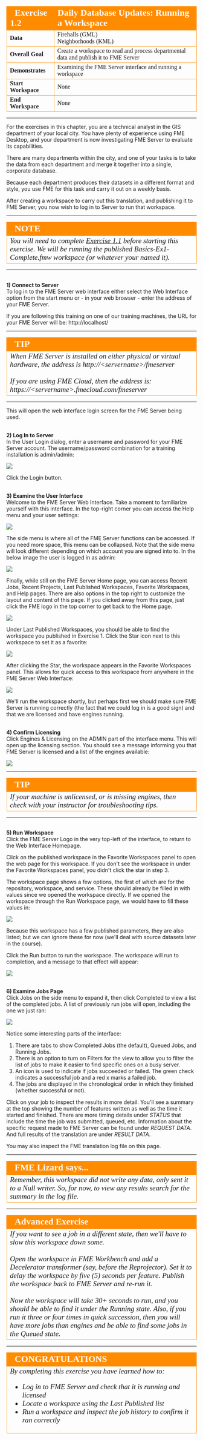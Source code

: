 <!--Exercise Section-->


<table style="border-spacing: 0px;border-collapse: collapse;font-family:serif">
<tr>
<td width=25% style="vertical-align:middle;background-color:darkorange;border: 2px solid darkorange">
<i class="fa fa-cogs fa-lg fa-pull-left fa-fw" style="color:white;padding-right: 12px;vertical-align:text-top"></i>
<span style="color:white;font-size:x-large;font-weight: bold">Exercise 1.2</span>
</td>
<td style="border: 2px solid darkorange;background-color:darkorange;color:white">
<span style="color:white;font-size:x-large;font-weight: bold">Daily Database Updates: Running a Workspace</span>
</td>
</tr>

<tr>
<td style="border: 1px solid darkorange; font-weight: bold">Data</td>
<td style="border: 1px solid darkorange">Firehalls (GML)<br>Neighborhoods (KML)</td>
</tr>

<tr>
<td style="border: 1px solid darkorange; font-weight: bold">Overall Goal</td>
<td style="border: 1px solid darkorange">Create a workspace to read and process departmental data and publish it to FME Server</td>
</tr>

<tr>
<td style="border: 1px solid darkorange; font-weight: bold">Demonstrates</td>
<td style="border: 1px solid darkorange">Examining the FME Server interface and running a workspace</td>
</tr>

<tr>
<td style="border: 1px solid darkorange; font-weight: bold">Start Workspace</td>
<td style="border: 1px solid darkorange">None</td>
</tr>

<tr>
<td style="border: 1px solid darkorange; font-weight: bold">End Workspace</td>
<td style="border: 1px solid darkorange">None</td>
</tr>

</table>

---

For the exercises in this chapter, you are a technical analyst in the GIS department of your local city. You have plenty of experience using FME Desktop, and your department is now investigating FME Server to evaluate its capabilities.

There are many departments within the city, and one of your tasks is to take the data from each department and merge it together into a single, corporate database.

Because each department produces their datasets in a different format and style, you use FME for this task and carry it out on a weekly basis.   

After creating a workspace to carry out this translation, and publishing it to FME Server, you now wish to log in to Server to run that workspace.

---

<!--Tip Section-->

<table style="border-spacing: 0px">
<tr>
<td style="vertical-align:middle;background-color:darkorange;border: 2px solid darkorange">
<i class="fa fa-info-circle fa-lg fa-pull-left fa-fw" style="color:white;padding-right: 12px;vertical-align:text-top"></i>
<span style="color:white;font-size:x-large;font-weight: bold;font-family:serif">NOTE</span>
</td>
</tr>

<tr>
<td style="border: 1px solid darkorange">
<span style="font-family:serif; font-style:italic; font-size:larger">
You will need to complete <a href="https://safe-software.gitbooks.io/fme-server-authoring-training-2018/content/ServerAuthoring1Basics/Exercise1.html">Exercise 1.1</a> before starting this exercise. We will be running the published Basics-Ex1-Complete.fmw workspace (or whatever your named it).
</span>
</td>
</tr>
</table>

---

<br>**1) Connect to Server**
<br>To log in to the FME Server web interface either select the Web Interface option from the start menu or - in your web browser - enter the address of your FME Server.

If you are following this training on one of our training machines, the URL for your FME Server will be: http://localhost/

---

<table style="border-spacing: 0px">
<tr>
<td style="vertical-align:middle;background-color:darkorange;border: 2px solid darkorange">
<i class="fa fa-info-circle fa-lg fa-pull-left fa-fw" style="color:white;padding-right: 12px;vertical-align:text-top"></i>
<span style="color:white;font-size:x-large;font-weight: bold;font-family:serif">TIP</span>
</td>
</tr>

<tr>
<td style="border: 1px solid darkorange">
<span style="font-family:serif; font-style:italic; font-size:larger">
When FME Server is installed on either physical or virtual hardware, the address is http://&lt;servername&gt;/fmeserver
<br><br>If you are using FME Cloud, then the address is: https://&lt;servername&gt;.fmecloud.com/fmeserver
</span>
</td>
</tr>
</table>

---

This will open the web interface login screen for the FME Server being used.


<br>**2) Log In to Server**
<br>In the User Login dialog, enter a username and password for your FME Server account. The username/password combination for a training installation is admin/admin:

![](./Images/Img1.217.Ex2.LogInWindow.png)

Click the Login button.


<br>**3) Examine the User Interface**
<br>Welcome to the FME Server Web Interface. Take a moment to familiarize yourself with this interface. In the top-right corner you can access the Help menu and your user settings:

![](./Images/Img1.218.Ex2.TopRightMenu.png)

The side menu is where all of the FME Server functions can be accessed. If you need more space, this menu can be collapsed. Note that the side menu will look different depending on which account you are signed into to. In the below image the user is logged in as admin:

![](./Images/Img1.219.Ex2.SidebarMenu.png)

Finally, while still on the FME Server Home page, you can access Recent Jobs, Recent Projects, Last Published Workspaces, Favorite Workspaces, and Help pages. There are also options in the top right to customize the layout and content of this page.
If you clicked away from this page, just click the FME logo in the top corner to get back to the Home page.

![](./Images/Img1.220.Ex2.HomePageOverview.png)

Under Last Published Workspaces, you should be able to find the workspace you published in Exercise 1. Click the Star icon next to this workspace to set it as a favorite:

![](./Images/Img1.221.Ex2.StarWorkspace.png)

After clicking the Star, the workspace appears in the Favorite Workspaces panel. This allows for quick access to this workspace from anywhere in the FME Server Web Interface:

![](./Images/Img1.222.Ex2.StarredWorkspace.png)

We'll run the workspace shortly, but perhaps first we should make sure FME Server is running correctly (the fact that we could log in is a good sign) and that we are licensed and have engines running.


<br>**4) Confirm Licensing**
<br>Click Engines & Licensing on the ADMIN part of the interface menu. This will open up the licensing section. You should see a message informing you that FME Server is licensed and a list of the engines available:

![](./Images/Img1.223.Ex2.LicensingInfo.png)

---

<table style="border-spacing: 0px">
<tr>
<td style="vertical-align:middle;background-color:darkorange;border: 2px solid darkorange">
<i class="fa fa-info-circle fa-lg fa-pull-left fa-fw" style="color:white;padding-right: 12px;vertical-align:text-top"></i>
<span style="color:white;font-size:x-large;font-weight: bold;font-family:serif">TIP</span>
</td>
</tr>

<tr>
<td style="border: 1px solid darkorange">
<span style="font-family:serif; font-style:italic; font-size:larger">
If your machine is unlicensed, or is missing engines, then check with your instructor for troubleshooting tips.
</span>
</td>
</tr>
</table>

---

<br>**5) Run Workspace**
<br>Click the FME Server Logo in the very top-left of the interface, to return to the Web Interface Homepage.

Click on the published workspace in the Favorite Workspaces panel to open the web page for this workspace. If you don't see the workspace in under the Favorite Workspaces panel, you didn't click the star in step 3.

The workspace page shows a few options, the first of which are for the repository, workspace, and service. These should already be filled in with values since we opened the workspace directly. If we opened the workspace through the Run Workspace page, we would have to fill these values in:

![](./Images/Img1.224.Ex2.RunWorkspaceDialog.png)

Because this workspace has a few published parameters, they are also listed; but we can ignore these for now (we'll deal with source datasets later in the course).

Click the Run button to run the workspace. The workspace will run to completion, and a message to that effect will appear:

![](./Images/Img1.225.Ex2.RanWorkspace.png)


<br>**6) Examine Jobs Page**
<br>Click Jobs on the side menu to expand it, then click Completed to view a list of the completed jobs. A list of previously run jobs will open, including the one we just ran:

![](./Images/Img1.226.Ex2.JobsWindow.png?)

Notice some interesting parts of the interface:

1. There are tabs to show Completed Jobs (the default), Queued Jobs, and Running Jobs.
2. There is an option to turn on Filters for the view to allow you to filter the list of jobs to make it easier to find specific ones on a busy server.
3. An icon is used to indicate if jobs succeeded or failed. The green check indicates a successful job and a red x marks a failed job.
4. The jobs are displayed in the chronological order in which they finished (whether successful or not).

Click on your job to inspect the results in more detail. You'll see a summary at the top showing the number of features written as well as the time it started and finished. There are more timing details under *STATUS* that include the time the job was submitted, queued, etc. Information about the specific request made to FME Server can be found under *REQUEST DATA*. And full results of the translation are under *RESULT DATA*.

You may also inspect the FME translation log file on this page.

---

<!--Person X Says Section-->

<table style="border-spacing: 0px">
<tr>
<td style="vertical-align:middle;background-color:darkorange;border: 2px solid darkorange">
<i class="fa fa-quote-left fa-lg fa-pull-left fa-fw" style="color:white;padding-right: 12px;vertical-align:text-top"></i>
<span style="color:white;font-size:x-large;font-weight: bold;font-family:serif">FME Lizard says...</span>
</td>
</tr>

<tr>
<td style="border: 1px solid darkorange">
<span style="font-family:serif; font-style:italic; font-size:larger">
Remember, this workspace did not write any data, only sent it to a Null writer. So, for now, to view any results search for the summary in the log file.
</span>
</td>
</tr>
</table>

---

<!--Advanced Exercise Section-->

<table style="border-spacing: 0px">
<tr>
<td style="vertical-align:middle;background-color:darkorange;border: 2px solid darkorange">
<i class="fa fa-cogs fa-lg fa-pull-left fa-fw" style="color:white;padding-right: 12px;vertical-align:text-top"></i>
<span style="color:white;font-size:x-large;font-weight: bold;font-family:serif">Advanced Exercise</span>
</td>
</tr>

<tr>
<td style="border: 1px solid darkorange">
<span style="font-family:serif; font-style:italic; font-size:larger">
If you want to see a job in a different state, then we'll have to slow this workspace down some.
<br><br>Open the workspace in FME Workbench and add a Decelerator transformer (say, before the Reprojector). Set it to delay the workspace by five (5) seconds per feature. Publish the workspace back to FME Server and re-run it.
<br><br>Now the workspace will take 30+ seconds to run, and you should be able to find it under the Running state. Also, if you run it three or four times in quick succession, then you will have more jobs than engines and be able to find some jobs in the Queued state.   
</span>
</td>
</tr>
</table>

---

<!--Exercise Congratulations Section-->

<table style="border-spacing: 0px">
<tr>
<td style="vertical-align:middle;background-color:darkorange;border: 2px solid darkorange">
<i class="fa fa-thumbs-o-up fa-lg fa-pull-left fa-fw" style="color:white;padding-right: 12px;vertical-align:text-top"></i>
<span style="color:white;font-size:x-large;font-weight: bold;font-family:serif">CONGRATULATIONS</span>
</td>
</tr>

<tr>
<td style="border: 1px solid darkorange">
<span style="font-family:serif; font-style:italic; font-size:larger">
By completing this exercise you have learned how to:
<br>
<ul><li>Log in to FME Server and check that it is running and licensed</li>
<li>Locate a workspace using the Last Published list</li>
<li>Run a workspace and inspect the job history to confirm it ran correctly</li>
</span>
</td>
</tr>
</table>
